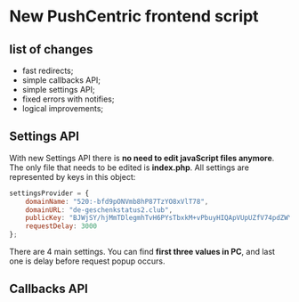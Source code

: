 # New PushCentric frontend script

## list of changes

- fast redirects;
- simple callbacks API;
- simple settings API;
- fixed errors with notifies;
- logical improvements;

## Settings API
With new Settings API there is **no need to edit javaScript files anymore**. The only file that needs to be edited is **index.php**.
All settings are represented by keys in this object:

```javascript
settingsProvider = {
    domainName: "520:-bfd9pONVmb8hP87TzYO8xVlT78",
    domainURL: "de-geschenkstatus2.club",
    publicKey: "BJWjSY/hjMmTDlegmhTvH6PYsTbxkM+vPbuyHIQApVUpUZfV74pdZWYJ1qWOrMP0u1p9PScxCypZg0R+qp2ScsU=",
    requestDelay: 3000
};
```

There are 4 main settings. You can find **first three values in PC**, and last one is delay before request popup occurs.

## Callbacks API

